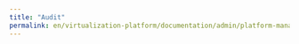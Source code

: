 ```yaml
---
title: "Audit"
permalink: en/virtualization-platform/documentation/admin/platform-management/control-plane-settings/audit.html
---
```

